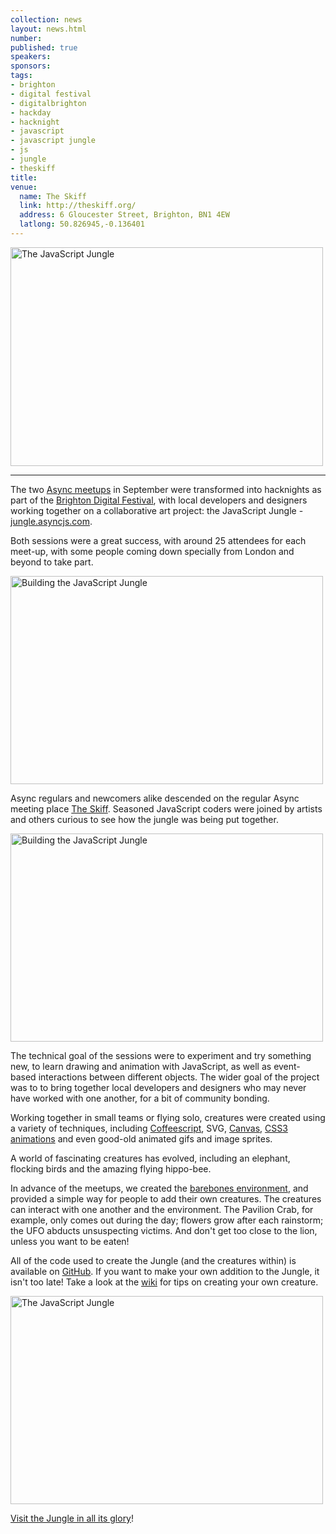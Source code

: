```yaml
--- 
collection: news
layout: news.html
number: 
published: true
speakers: 
sponsors: 
tags: 
- brighton
- digital festival
- digitalbrighton
- hackday
- hacknight
- javascript
- javascript jungle
- js
- jungle
- theskiff
title: 
venue: 
  name: The Skiff
  link: http://theskiff.org/
  address: 6 Gloucester Street, Brighton, BN1 4EW
  latlong: 50.826945,-0.136401
---
```

<a href="http://jungle.asyncjs.com" title="The JavaScript Jungle"><img src="http://farm7.static.flickr.com/6173/6192029711_a8ff1bf0e6_o.jpg" width="500" height="350" alt="The JavaScript Jungle"></a>

<hr />

The two <a href="http://asyncjs.com/jungle/">Async meetups</a> in September were transformed into hacknights as part of the <a href="http://brightondigitalfestival.co.uk">Brighton Digital Festival</a>, with local developers and designers working together on a collaborative art project: the JavaScript Jungle - <a href="http://jungle.asyncjs.com/">jungle.asyncjs.com</a>.

Both sessions were a great success, with around 25 attendees for each meet-up, with some people coming down specially from London and beyond to take part.

<a href="http://www.flickr.com/photos/thegingerbloke/6176980105/"><img src="http://farm7.static.flickr.com/6163/6176980105_00b4f7c8f3.jpg" alt="Building the JavaScript Jungle" width="500" height="333"></a>

Async regulars and newcomers alike descended on the regular Async meeting place <a href="http://theskiff.org/">The Skiff</a>.  Seasoned JavaScript coders were joined by artists and others curious to see how the jungle was being put together.

<a href="http://www.flickr.com/photos/thegingerbloke/6177506924/"><img src="http://farm7.static.flickr.com/6175/6177506924_10240cba78.jpg" alt="Building the JavaScript Jungle" width="500" height="333"></a>

The technical goal of the sessions were to experiment and try something new, to learn drawing and animation with JavaScript, as well as event-based interactions between different objects. The wider goal of the project was to to bring together local developers and designers who may never have worked with one another, for a bit of community bonding.

Working together in small teams or flying solo, creatures were created using a variety of techniques, including <a href="http://asyncjs.com/coffeescript/">Coffeescript</a>, SVG, <a href="http://asyncjs.com/canvas/">Canvas</a>, <a href="http://asyncjs.com/css3/">CSS3 animations</a> and even good-old animated gifs and image sprites.

A world of fascinating creatures has evolved, including an elephant, flocking birds and the amazing flying hippo-bee.

In advance of the meetups, we created the <a href="http://jungle.asyncjs.com/?dev">barebones environment</a>, and provided a simple way for people to add their own creatures. The creatures can interact with one another and the environment. The Pavilion Crab, for example, only comes out during the day; flowers grow after each rainstorm; the UFO abducts unsuspecting victims. And don't get too close to the lion, unless you want to be eaten!

All of the code used to create the Jungle (and the creatures within) is available on <a href="http://github.com/asyncjs/Javascript-Jungle">GitHub</a>. If you want to make your own addition to the Jungle, it isn't too late! Take a look at the <a href="https://github.com/asyncjs/Javascript-Jungle/wiki">wiki</a> for tips on creating your own creature.

<a href="http://www.flickr.com/photos/thegingerbloke/6172978095/"><img src="http://farm7.static.flickr.com/6173/6172978095_f66b404fd1.jpg" alt="The JavaScript Jungle" width="500" height="333"></a>

<a href="http://jungle.asyncjs.com">Visit the Jungle in all its glory</a>!
